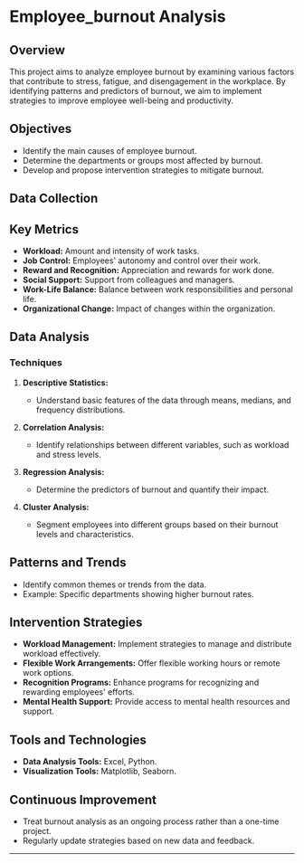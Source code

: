 # Employee_burnout Analysis

## Overview

This project aims to analyze employee burnout by examining various factors that contribute to stress, fatigue, and disengagement in the workplace. By identifying patterns and predictors of burnout, we aim to implement strategies to improve employee well-being and productivity.

## Objectives

- Identify the main causes of employee burnout.
- Determine the departments or groups most affected by burnout.
- Develop and propose intervention strategies to mitigate burnout.

## Data Collection

## Key Metrics

- **Workload:** Amount and intensity of work tasks.
- **Job Control:** Employees' autonomy and control over their work.
- **Reward and Recognition:** Appreciation and rewards for work done.
- **Social Support:** Support from colleagues and managers.
- **Work-Life Balance:** Balance between work responsibilities and personal life.
- **Organizational Change:** Impact of changes within the organization.

## Data Analysis

### Techniques

1. **Descriptive Statistics:**
   - Understand basic features of the data through means, medians, and frequency distributions.

2. **Correlation Analysis:**
   - Identify relationships between different variables, such as workload and stress levels.

3. **Regression Analysis:**
   - Determine the predictors of burnout and quantify their impact.

4. **Cluster Analysis:**
   - Segment employees into different groups based on their burnout levels and characteristics.

## Patterns and Trends

- Identify common themes or trends from the data.
- Example: Specific departments showing higher burnout rates.

## Intervention Strategies

- **Workload Management:** Implement strategies to manage and distribute workload effectively.
- **Flexible Work Arrangements:** Offer flexible working hours or remote work options.
- **Recognition Programs:** Enhance programs for recognizing and rewarding employees' efforts.
- **Mental Health Support:** Provide access to mental health resources and support.

## Tools and Technologies

- **Data Analysis Tools:** Excel, Python.
- **Visualization Tools:** Matplotlib, Seaborn.

## Continuous Improvement

- Treat burnout analysis as an ongoing process rather than a one-time project.
- Regularly update strategies based on new data and feedback.

---
